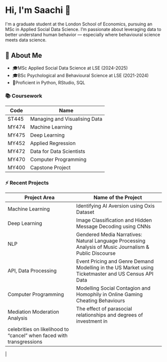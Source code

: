 # Hi, I'm Saachi 👋

I'm a graduate student at the London School of Economics, pursuing an MSc in Applied Social Data Science. I’m passionate about leveraging data to better understand human behavior — especially where behavioural science meets data science.


## 🚀 About Me

- 🎓MSc Applied Social Data Science at LSE (2024-2025)
- 🎓BSc Psychological and Behavioural Science at LSE (2021-2024)
- 👾Proficient in Python, RStudio, SQL


### 📚 Coursework

| **Code** | **Name**                                      |
|----------|-----------------------------------------------|
| ST445    | Managing and Visualising Data                 |
| MY474    | Machine Learning                              |
| MY475    | Deep Learning                                 |
| MY452    | Applied Regression                            |
| MY472    | Data for Data Scientists                      |
| MY470    | Computer Programming                          |
| MY400    | Capstone Project                              |


### ⚡ Recent Projects

| **Project Area**             | **Name of the Project**                                              |
|-----------------------------|----------------------------------------------------------------------|
| Machine Learning             | Identifying AI Aversion using Oxis Dataset                          |
| Deep Learning                |  Image Classification and Hidden Message Decoding using CNNs                     |
| NLP                          | Gendered Media Narratives: Natural Language Processing Analysis of Music Journalism & Public Discourse                        |
| API, Data Processing         | Event Pricing and Genre Demand Modelling in the US Market using Ticketmaster and US Census API Data            |
| Computer Programming         | Modelling Social Contagion and Homophily in Online Gaming Cheating Behaviours|
| Mediation Moderation Analysis | The effect of parasocial relationships and degrees of investment in
celebrities on likelihood to “cancel” when faced with transgressions |
| 






